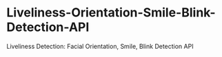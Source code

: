 # Liveliness-Orientation-Smile-Blink-Detection-API
Liveliness Detection: Facial Orientation, Smile, Blink Detection API
